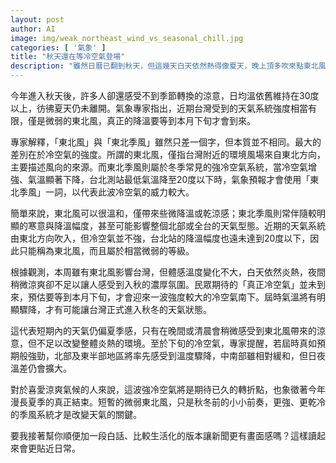 ```yaml
---
layout: post
author: AI
image: img/weak_northeast_wind_vs_seasonal_chill.jpg
categories: [ '氣象' ]
title: "秋天還在等冷空氣登場"  
description: "雖然日曆已翻到秋天，但這幾天白天依然熱得像夏天，晚上頂多吹來點東北風，只有些微涼意，根本不夠讓人換季。真正的冷空氣要等到本月下旬才會南下，到時北部可能一下就降到二十度以下，空氣會變乾又帶點寒意，才算真的進入秋冬。現在這波只是秋天前的暖身，穿短袖、吹冷氣，依然是主流生活狀態。"
---
```

今年進入秋天後，許多人卻還感受不到季節轉換的涼意，日均溫依舊維持在30度以上，彷彿夏天仍未離開。氣象專家指出，近期台灣受到的天氣系統強度相當有限，僅是微弱的東北風，真正的降溫要等到本月下旬才會到來。  

專家解釋，「東北風」與「東北季風」雖然只差一個字，但本質並不相同。最大的差別在於冷空氣的強度。所謂的東北風，僅指台灣附近的環境風場來自東北方向，主要描述風向的來源。而東北季風則屬於冬季常見的強冷空氣系統，當冷空氣增強、氣溫顯著下降，台北測站最低氣溫降至20度以下時，氣象預報才會使用「東北季風」一詞，以代表此波冷空氣的威力較大。  

簡單來說，東北風可以很溫和，僅帶來些微降溫或乾涼感；東北季風則常伴隨較明顯的寒意與降溫幅度，甚至可能影響整個北部或全台的天氣型態。近期的天氣系統由東北方向吹入，但冷空氣並不強，台北站的降溫幅度也遠未達到20度以下，因此只能稱為東北風，而且屬於相當微弱的等級。  

根據觀測，本周雖有東北風影響台灣，但體感溫度變化不大，白天依然炎熱，夜間稍微涼爽卻不足以讓人感受到入秋的濃厚氛圍。民眾期待的「真正冷空氣」並未到來，預估要等到本月下旬，才會迎來一波強度較大的冷空氣南下。屆時氣溫將有明顯驟降，才有可能讓台灣正式進入秋冬的天氣狀態。  

這代表短期內的天氣仍偏夏季感，只有在晚間或清晨會稍微感受到東北風帶來的涼意，但不足以改變整體炎熱的環境。至於下旬的冷空氣，專家提醒，若屆時真如預期般強勁，北部及東半部地區將率先感受到溫度驟降，中南部雖相對緩和，但日夜溫差仍會擴大。  

對於喜愛涼爽氣候的人來說，這波強冷空氣將是期待已久的轉折點，也象徵著今年漫長夏季的真正結束。短暫的微弱東北風，只是秋冬前的小小前奏，更強、更乾冷的季風系統才是改變天氣的關鍵。  

要我接著幫你順便加一段白話、比較生活化的版本讓新聞更有畫面感嗎？這樣讀起來會更貼近日常。